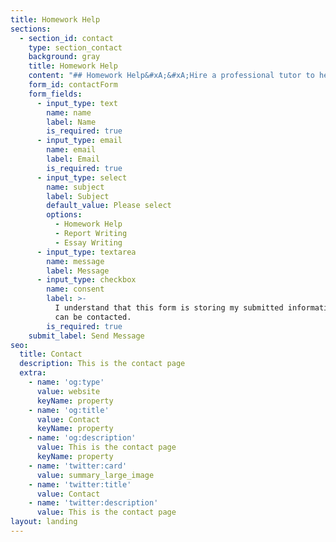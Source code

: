 ```yaml
---
title: Homework Help
sections:
  - section_id: contact
    type: section_contact
    background: gray
    title: Homework Help
    content: "## Homework Help&#xA;&#xA;Hire a professional tutor to help you with your homework and excel in your class.\n\n##\n\nWe know how difficult writing an assignment can be. Maybe you're trying to get better grades than what you always get; maybe you can't get your head around organizing your work; or maybe it's just that you have to discuss a topic that you're really struggling to understand!\n\n\n\nDo not fret, We are here to help!\n\n\n\nJust get on a call to schedule a call with our highly experienced tutors and take the first step towards an assignment that guarantees excellent grades.\n\n\n\n\n\n### Why Pro-Assignment essay writing service\n\n\n\n#### Quick Assistance\n\nGet your English essay writing assignments on time when you hire our service. We take no stones unturned when it comes to offering you quickest essay writing without compromising on the quality.\n\n#### 100% Plagiarism free\n\n\_Our essay writing service follows a strict plagiarism-free content policy. Thus, it is highly prohibited for our writers to copy anything from other outside sources.\n\n#### Unlimited Revisions\n\nOur editors will make changes for free until you are satisfied with the quality of the essay.\n\n#### 24/7 Support\n\nCall us anytime, our customer success team is available 24X7 to answer all your questions!\n\n# STARTING AT $15.00 AN HOUR, SCHEDULE A CALL TODAY!&#xA;\n"
    form_id: contactForm
    form_fields:
      - input_type: text
        name: name
        label: Name
        is_required: true
      - input_type: email
        name: email
        label: Email
        is_required: true
      - input_type: select
        name: subject
        label: Subject
        default_value: Please select
        options:
          - Homework Help
          - Report Writing
          - Essay Writing
      - input_type: textarea
        name: message
        label: Message
      - input_type: checkbox
        name: consent
        label: >-
          I understand that this form is storing my submitted information so I
          can be contacted.
        is_required: true
    submit_label: Send Message
seo:
  title: Contact
  description: This is the contact page
  extra:
    - name: 'og:type'
      value: website
      keyName: property
    - name: 'og:title'
      value: Contact
      keyName: property
    - name: 'og:description'
      value: This is the contact page
      keyName: property
    - name: 'twitter:card'
      value: summary_large_image
    - name: 'twitter:title'
      value: Contact
    - name: 'twitter:description'
      value: This is the contact page
layout: landing
---
```

